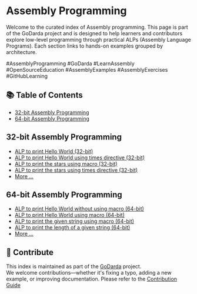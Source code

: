 # Assembly Programming

Welcome to the curated index of Assembly programming. This page is part of the GoDarda project and is designed to help learners and contributors explore low-level programming through practical ALPs (Assembly Language Programs). Each section links to hands-on examples grouped by architecture.

#AssemblyProgramming #GoDarda #LearnAssembly #OpenSourceEducation #AssemblyExamples #AssemblyExercises #GitHubLearning

## 📚 Table of Contents

- [32-bit Assembly Programming](#32-bit-assembly-programming)
- [64-bit Assembly Programming](#64-bit-assembly-programming)

## 32-bit Assembly Programming

- [ALP to print Hello World (32-bit)](https://godarda.in/asm/32-bit/gdvxqaz)  
- [ALP to print Hello World using times directive (32-bit)](https://godarda.in/asm/32-bit/gdbhdky)  
- [ALP to print the stars using macro (32-bit)](https://godarda.in/asm/32-bit/gdaeavq)  
- [ALP to print the stars using times directive (32-bit)](https://godarda.in/asm/32-bit/gdbqeza)  
- [More …](https://godarda.in/asm/32-bit)

## 64-bit Assembly Programming

- [ALP to print Hello World without using macro (64-bit)](https://godarda.in/asm/64-bit/gdatnak)  
- [ALP to print Hello World using macro (64-bit)](https://godarda.in/asm/64-bit/gdsgpyl)  
- [ALP to print the given string using macro (64-bit)](https://godarda.in/asm/64-bit/gdwagtz)  
- [ALP to print the length of a given string (64-bit)](https://godarda.in/asm/64-bit/gdcgame)  
- [More …](https://godarda.in/asm/64-bit)

## 🤝 Contribute

This index is maintained as part of the [GoDarda](https://github.com/godarda) project.  
We welcome contributions—whether it's fixing a typo, adding a new example, or improving documentation. Please refer to the [Contribution Guide](https://github.com/godarda/godarda.in/blob/main/CONTRIBUTING.md)